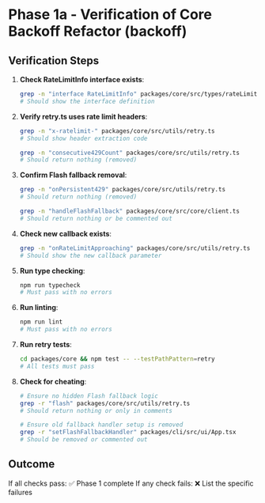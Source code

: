# Phase 1a - Verification of Core Backoff Refactor (backoff)

## Verification Steps

1. **Check RateLimitInfo interface exists**:

   ```bash
   grep -n "interface RateLimitInfo" packages/core/src/types/rateLimits.ts
   # Should show the interface definition
   ```

2. **Verify retry.ts uses rate limit headers**:

   ```bash
   grep -n "x-ratelimit-" packages/core/src/utils/retry.ts
   # Should show header extraction code

   grep -n "consecutive429Count" packages/core/src/utils/retry.ts
   # Should return nothing (removed)
   ```

3. **Confirm Flash fallback removal**:

   ```bash
   grep -n "onPersistent429" packages/core/src/utils/retry.ts
   # Should return nothing (removed)

   grep -n "handleFlashFallback" packages/core/src/core/client.ts
   # Should return nothing or be commented out
   ```

4. **Check new callback exists**:

   ```bash
   grep -n "onRateLimitApproaching" packages/core/src/utils/retry.ts
   # Should show the new callback parameter
   ```

5. **Run type checking**:

   ```bash
   npm run typecheck
   # Must pass with no errors
   ```

6. **Run linting**:

   ```bash
   npm run lint
   # Must pass with no errors
   ```

7. **Run retry tests**:

   ```bash
   cd packages/core && npm test -- --testPathPattern=retry
   # All tests must pass
   ```

8. **Check for cheating**:

   ```bash
   # Ensure no hidden Flash fallback logic
   grep -r "flash" packages/core/src/utils/retry.ts
   # Should return nothing or only in comments

   # Ensure old fallback handler setup is removed
   grep -r "setFlashFallbackHandler" packages/cli/src/ui/App.tsx
   # Should be removed or commented out
   ```

## Outcome

If all checks pass: ✅ Phase 1 complete
If any check fails: ❌ List the specific failures
